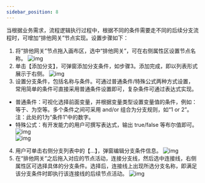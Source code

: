 ```yaml
---
sidebar_position: 8
---
```


当根据业务需求，流程逻辑执行过程中，根据不同的条件需要走不同的后续分支流程时，可增加“排他网关”节点实现。设置步骤如下：
1. 将“排他网关”节点拖入画布区，选中“排他网关”，可在右侧属性区设置节点名称。
![img](https://main.qcloudimg.com/raw/609d4a8d3986122b68f578a423693a6a.png)        
2. 单击【添加分支】，可弹窗添加分支条件，如步骤3。添加完成，即以列表形式展示于右侧。
![img](https://main.qcloudimg.com/raw/00bcfad09719c2e84df60cacaaa2980c.png)        
3. 设置分支条件，包括名称与条件。可通过普通条件/特殊公式两种方式设置，常用简单的条件可直接采用普通条件设置即可，复杂条件可通过表达式实现。
 - 普通条件：可视化选择前面变量，并根据变量类型设置变量值的条件，例如：等于、为空等。多个条件之间可采用 and/or 组合为分支规则，如“1 or 2”。注：此处的1为“条件1”中的数字。
 - 特殊公式：有开发能力的用户可撰写表达式，输出 true/false 等布尔值即可。
![img](https://main.qcloudimg.com/raw/7a2bdddfb6105833a883057f41d98fec.png)        
 ![img](https://main.qcloudimg.com/raw/f3a44881027d78efca864eb3303e41ed.png)        
4. 用户可单击右侧分支列表中的【…】，弹窗编辑分支条件信息。
![img](https://main.qcloudimg.com/raw/aa1debd3ce2b8770e69f118d881997dc.png)        
5. 在“排他网关”之后拖入对应的节点活动，连接分支线，然后选中连接线，右侧属性区可选择具体的分支条件。选择后，连接线上出现所选分支名称，即满足该分支条件时即执行该连接线的后续节点活动。
![img](https://main.qcloudimg.com/raw/38216c84c8cbe28f8ae79e2989a7b31c.png)        
